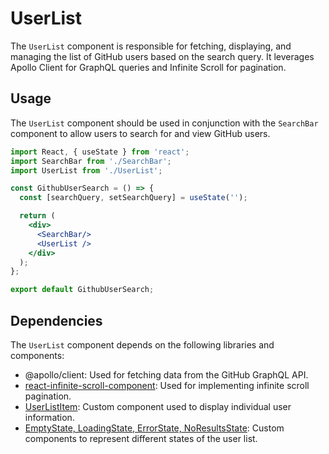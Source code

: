 # UserList

The `UserList` component is responsible for fetching, displaying, and managing the list of GitHub users based on the search query. It leverages Apollo Client for GraphQL queries and Infinite Scroll for pagination.

## Usage

The `UserList` component should be used in conjunction with the `SearchBar` component to allow users to search for and view GitHub users.

```jsx
import React, { useState } from 'react';
import SearchBar from './SearchBar';
import UserList from './UserList';

const GithubUserSearch = () => {
  const [searchQuery, setSearchQuery] = useState('');

  return (
    <div>
      <SearchBar/>
      <UserList />
    </div>
  );
};

export default GithubUserSearch;
```

## Dependencies
The `UserList` component depends on the following libraries and components:
- @apollo/client: Used for fetching data from the GitHub GraphQL API.
- [react-infinite-scroll-component](https://www.npmjs.com/package/react-infinite-scroll-component): Used for implementing infinite scroll pagination.
- [UserListItem](UserListItem.md): Custom component used to display individual user information.
- [EmptyState, LoadingState, ErrorState, NoResultsState](UserListStates.md): Custom components to represent different states of the user list.
